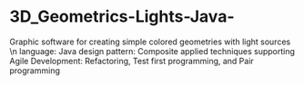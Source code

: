 # 3D_Geometrics-Lights-Java-
Graphic software for creating simple colored geometries with light sources \n
language: Java
design pattern: Composite 
applied techniques supporting Agile Development: Refactoring, Test first programming, and Pair programming
